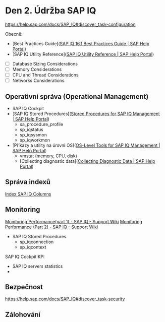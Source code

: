 # Den 2. Údržba SAP IQ
https://help.sap.com/docs/SAP_IQ#discover_task-configuration

Obecně:

- [Best Practices Guide]([SAP IQ 16.1 Best Practices Guide | SAP Help Portal](https://help.sap.com/docs/SAP_IQ/6754c6c35da941ba96ae9cfd3485176b/d7b29f9024134a13a4563a9dfc13ca6b.html))
- [SAP IQ Utility Reference]([SAP IQ Utility Reference | SAP Help Portal](https://help.sap.com/docs/SAP_IQ/a893062984f21015b9e8b03f96ed0cbb/1478006e20e54b359889483512791d9e.html))

- [ ] Database Sizing Considerations
- [ ] Memory Considerations
- [ ] CPU and Thread Considerations
- [ ] Networks Considerations

## Operativní správa (Operational Management)

- SAP IQ Cockpit
- [SAP IQ Stored Procedures]([Stored Procedures for SAP IQ Management | SAP Help Portal](https://help.sap.com/docs/SAP_IQ/6754c6c35da941ba96ae9cfd3485176b/86eae9a210684789bebc699a8c509836.html))
	- sa_procedure_profile
	- sp_iqstatus
	- sp_iqsysmon
	- sp_iqworkmon
- [Příkazy a utility na úrovni OS]([OS-Level Tools for SAP IQ Management | SAP Help Portal](https://help.sap.com/docs/SAP_IQ/6754c6c35da941ba96ae9cfd3485176b/117377a2adc4474aaa7223a93d723d52.html))
	- vmstat (memory, CPU, disk)
	- [Collecting diagnostic data]([Collecting Diagnostic Data | SAP Help Portal](https://help.sap.com/docs/SAP_IQ/6754c6c35da941ba96ae9cfd3485176b/8bcfb6fac62b49dd8b51ae00b352468c.html))


## Správa indexů

[Index SAP IQ Columns](https://help.sap.com/doc/a89b3a2984f210158cd1a1d90160c895/16.1.5.0/en-US/SAP_IQ_Administration_Database_en.pdf#page=153)



## Monitoring

[Monitoring Performance(part 1) - SAP IQ - Support Wiki](https://wiki.scn.sap.com/wiki/pages/viewpage.action?pageId=441453669)
[Monitoring Performance (Part 2) - SAP IQ - Support Wiki](https://wiki.scn.sap.com/wiki/pages/viewpage.action?pageId=442635176)

- SAP IQ Stored Procedures
	- sp_iqconnection
	- sp_iqcontext

SAP IQ Cockpit KPI 
- SAP IQ servers statistics
- 

## Bezpečnost

https://help.sap.com/docs/SAP_IQ#discover_task-security

## Zálohování

